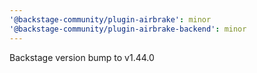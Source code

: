 ```yaml
---
'@backstage-community/plugin-airbrake': minor
'@backstage-community/plugin-airbrake-backend': minor
---
```


Backstage version bump to v1.44.0
